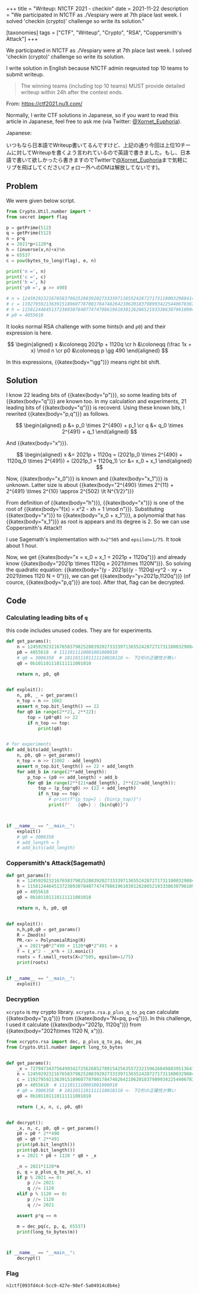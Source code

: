 +++
title = "Writeup: N1CTF 2021 - checkin"
date = 2021-11-22
description = "We participated in N1CTF as ./Vespiary were at 7th place last week. I solved 'checkin (crypto)' challenge so write its solution."

[taxonomies]
tags = ["CTF", "Writeup", "Crypto", "RSA", "Coppersmith's Attack"]
+++

We participated in N1CTF as ./Vespiary were at 7th place last week. I solved 'checkin (crypto)' challenge so write its solution.

<!-- more -->

I write solution in English because N1CTF admin reqeusted top 10 teams to submit writeup.

> The winning teams (including top 10 teams) MUST provide detailed writeup within 24h after the contest ends.

From: <https://ctf2021.nu1l.com/>

Normally, I write CTF solutions in Japanese, so if you want to read this article in Japanese, feel free to ask me (via Twitter: [@Xornet_Euphoria](https://twitter.com/Xornet_Euphoria)).

Japanese:

いつもなら日本語でWriteup書いてるんですけど、上記の通り今回は上位10チームに対してWriteupを書くよう言われているので英語で書きました。もし、日本語で書いて欲しかったら書きますのでTwitterで[@Xornet_Euphoria](https://twitter.com/Xornet_Euphoria)まで気軽にリプを飛ばしてください(フォロー外へのDMは解放してないです)。

## Problem

We were given below script.

```python
from Crypto.Util.number import *
from secret import flag

p = getPrime(512)
q = getPrime(512)
n = p*q
x = 2021*p+1120*q
h = (inverse(x,n)+x)%n
e = 65537
c = pow(bytes_to_long(flag), e, n)

print('n =', n)
print('c =', c)
print('h =', h)
print('p0 =', p >> 490)

# n = 124592923216765837982528839202733339713655242872717311800329884147642320435241014134533341888832955643881019336863843062120984698416851559736918389766033534214383285754683751490292848191235308958825702189602212123282858416891155764271492033289942894367802529296453904254165606918649570613530838932164490341793
# c = 119279592136391518960778700178474826421062018379899342254406783670889432182616590099071219538938202395671695005539485982613862823970622126945808954842683496637377151180225469409261800869161467402364879561554585345399947589618235872378329510108345004513054262809629917083343715270605155751457391599728436117833
# h = 115812446451372389307840774747986196103012628652193338630796109042038320397499948364970459686079508388755154855414919871257982157430015224489195284512204803276307238226421244647463550637321174259849701618681565567468929295822889537962306471780258801529979716298619553323655541002084406217484482271693997457806
# p0 = 4055618

```

It looks normal RSA challenge with some hints(`h` and `p0`) and their expression is here.

$$
\begin{aligned}
x &\coloneqq 2021p + 1120q \cr
h &\coloneqq (\frac 1x + x) \mod n \cr
p0 &\coloneqq p \gg 490
\end{aligned}
$$

In this expressions, {{katex(body="\gg")}} means right bit shift.

## Solution

I know 22 leading bits of {{katex(body="p")}}, so some leading bits of {{katex(body="q")}} are known too. In my calculation and experiments, 21 leading bits of {{katex(body="q")}} is recoverd. Using these known bits, I rewrited {{katex(body="p,q")}} as follows.

$$
\begin{aligned}
p &= p_0 \times 2^{490} + p_1 \cr
q &= q_0 \times 2^{491} + q_1
\end{aligned}
$$

And {{katex(body="x")}}.

$$
\begin{aligned}
x &= 2021p + 1120q = (2021p_0 \times 2^{490} + 1120q_0 \times 2^{491}) + (2021p_1 + 1120q_1) \cr
&= x_0 + x_1
\end{aligned}
$$

Now, {{katex(body="x_0")}} is known and {{katex(body="x_1")}} is unknown. Latter size is about {{katex(body="2^{490} \times 2^{11} + 2^{491} \times 2^{10} \approx 2^{502} \lt N^{1/2}")}}

From definition of {{katex(body="h")}}, {{katex(body="x")}} is one of the root of {{katex(body="f(x) = x^2 - xh + 1 \mod n")}}. Substituting {{katex(body="x")}} to {{katex(body="x_0 + x_1")}}, a polynomial that has {{katex(body="x_1")}} as root is appears and its degree is 2. So we can use Coppersmith's Attack!!

I use Sagemath's implementation with `X=2^505` and `epsilon=1/75`. It took about 1 hour.

Now, we get {{katex(body="x = x_0 + x_1 = 2021p + 1120q")}} and already know {{katex(body="2021p \times 1120q = 2021\times 1120N")}}. So solving the quadratic equation: {{katex(body="(y - 2021p)(y - 1120q)=y^2 - xy + 2021\times 1120 N = 0")}}, we can get {{katex(body="y=2021p,1120q")}} (of cource, {{katex(body="p,q")}} are too). After that, flag can be decrypted.

## Code

### Calculating leading bits of `q`

this code includes unused codes. They are for experiments.

```python
def get_params():
    n = 124592923216765837982528839202733339713655242872717311800329884147642320435241014134533341888832955643881019336863843062120984698416851559736918389766033534214383285754683751490292848191235308958825702189602212123282858416891155764271492033289942894367802529296453904254165606918649570613530838932164490341793
    p0 = 4055618  # 1111011110001001000010
    # q0 = 3006358  # 1011011101111110010110 <- 下2桁の正確性が無い
    q0 = 0b101101110111111001010

    return n, p0, q0


def exploit():
    n, p0, _ = get_params()
    n_top = n >> 1002
    assert n_top.bit_length() == 22
    for q0 in range(2**21, 2**22):
        top = (p0*q0) >> 22
        if n_top == top:
            print(q0)


# for experiments
def add_bits(add_length):
    n, p0, q0 = get_params()
    n_top = n >> (1002 - add_length)
    assert n_top.bit_length() == 22 + add_length
    for add_b in range(2**add_length):
        p_top = (p0 << add_length) + add_b
        for q0 in range(2**(21+add_length), 2**(22+add_length)):
            top = (p_top*q0) >> (22 + add_length)
            if n_top == top:
                # print(f"{p_top=} : {bin(p_top)}")
                print(f"   {q0=} : {bin(q0)}")



if __name__ == "__main__":
    exploit()
    # q0 = 3006358
    # add_length = 5
    # add_bits(add_length)
```

### Coppersmith's Attack(Sagemath)

```python
def get_params():
    n = 124592923216765837982528839202733339713655242872717311800329884147642320435241014134533341888832955643881019336863843062120984698416851559736918389766033534214383285754683751490292848191235308958825702189602212123282858416891155764271492033289942894367802529296453904254165606918649570613530838932164490341793
    h = 115812446451372389307840774747986196103012628652193338630796109042038320397499948364970459686079508388755154855414919871257982157430015224489195284512204803276307238226421244647463550637321174259849701618681565567468929295822889537962306471780258801529979716298619553323655541002084406217484482271693997457806
    p0 = 4055618
    q0 = 0b101101110111111001010

    return n, h, p0, q0


def exploit():
    n,h,p0,q0 = get_params()
    R = Zmod(n)
    PR.<x> = PolynomialRing(R)
    _x = 2021*p0*2^490 + 1120*q0*2^491 + x
    f = (_x^2 - _x*h + 1).monic()
    roots = f.small_roots(X=2^505, epsilon=1/75)
    print(roots)


if __name__ == "__main__":
    exploit()
```

### Decryption

`xcrypto` is my crypto library. `xcrypto.rsa.p_plus_q_to_pq` can calculate {{katex(body="p,q")}} from {{katex(body="N=pq, p+q")}}. In this challenge, I used it calculate {{katex(body="2021p, 1120q")}} from {{katex(body="2021\times 1120 N, x")}}.

```python
from xcrypto.rsa import dec, p_plus_q_to_pq, dec_pq
from Crypto.Util.number import long_to_bytes


def get_params():
    _x = 7279473437564993427256268527891542563557232159626049883951364173102121134158423609775502464752174435483615142675582269470774951285125088232851515513237
    n = 124592923216765837982528839202733339713655242872717311800329884147642320435241014134533341888832955643881019336863843062120984698416851559736918389766033534214383285754683751490292848191235308958825702189602212123282858416891155764271492033289942894367802529296453904254165606918649570613530838932164490341793
    c = 119279592136391518960778700178474826421062018379899342254406783670889432182616590099071219538938202395671695005539485982613862823970622126945808954842683496637377151180225469409261800869161467402364879561554585345399947589618235872378329510108345004513054262809629917083343715270605155751457391599728436117833
    p0 = 4055618  # 1111011110001001000010
    # q0 = 3006358  # 1011011101111110010110 <- 下2桁の正確性が無い
    q0 = 0b101101110111111001010

    return (_x, n, c, p0, q0)


def decrypt():
    _x, n, c, p0, q0 = get_params()
    p0 = p0 * 2**490
    q0 = q0 * 2**491
    print(p0.bit_length())
    print(q0.bit_length())
    x = 2021 * p0 + 1120 * q0 + _x

    _n = 2021*1120*n
    p, q = p_plus_q_to_pq(_n, x)
    if p % 2021 == 0:
        p //= 2021
        q //= 1120
    elif p % 1120 == 0:
        p //= 1120
        q //= 2021

    assert p*q == n

    m = dec_pq(c, p, q, 65537)
    print(long_to_bytes(m))



if __name__ == "__main__":
    decrypt()
```

### Flag

`n1ctf{093fd4c4-5cc9-427e-98ef-5a04914c8b4e}`
